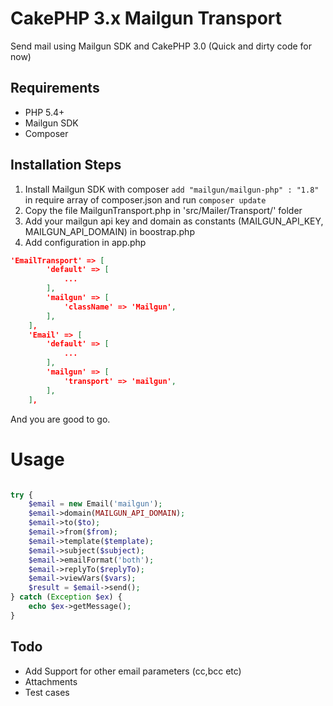 # CakePHP 3.x Mailgun Transport

Send mail using Mailgun SDK and CakePHP 3.0 (Quick and dirty code for now)

## Requirements

* PHP 5.4+
* Mailgun SDK
* Composer

## Installation Steps

1) Install Mailgun SDK with composer `add "mailgun/mailgun-php" : "1.8"` in require array of composer.json and run `composer update`
2) Copy the file MailgunTransport.php in 'src/Mailer/Transport/' folder
3) Add your mailgun api key and domain as constants (MAILGUN_API_KEY, MAILGUN_API_DOMAIN) in boostrap.php 
4) Add configuration in app.php

```json
'EmailTransport' => [
		'default' => [
			...
		],
		'mailgun' => [
			'className' => 'Mailgun',
		],
	],
	'Email' => [
		'default' => [
			...
		],
		'mailgun' => [
			'transport' => 'mailgun',
		],
	],
```

And you are good to go.

# Usage

```php

try {
	$email = new Email('mailgun');
	$email->domain(MAILGUN_API_DOMAIN);
	$email->to($to);
	$email->from($from);
	$email->template($template);
	$email->subject($subject);
	$email->emailFormat('both');
	$email->replyTo($replyTo);
	$email->viewVars($vars);
	$result = $email->send();
} catch (Exception $ex) {
	echo $ex->getMessage();
}
```

## Todo

* Add Support for other email parameters (cc,bcc etc)
* Attachments
* Test cases
